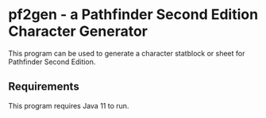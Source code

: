 # pf2gen - a Pathfinder Second Edition Character Generator
This program can be used to generate a character statblock or sheet for Pathfinder Second Edition.
## Requirements
This program requires Java 11 to run.
